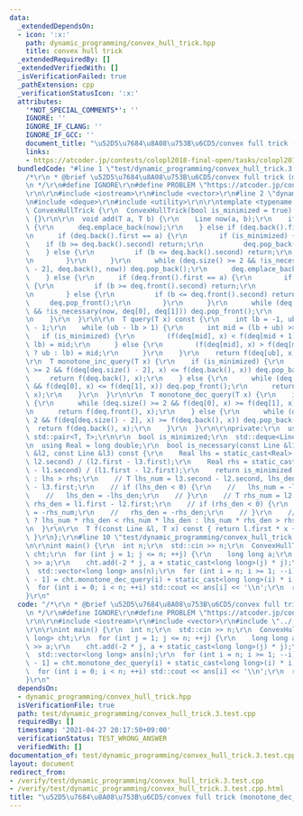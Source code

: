 ```yaml
---
data:
  _extendedDependsOn:
  - icon: ':x:'
    path: dynamic_programming/convex_hull_trick.hpp
    title: convex hull trick
  _extendedRequiredBy: []
  _extendedVerifiedWith: []
  _isVerificationFailed: true
  _pathExtension: cpp
  _verificationStatusIcon: ':x:'
  attributes:
    '*NOT_SPECIAL_COMMENTS*': ''
    IGNORE: ''
    IGNORE_IF_CLANG: ''
    IGNORE_IF_GCC: ''
    document_title: "\u52D5\u7684\u8A08\u753B\u6CD5/convex full trick (monotone_dec_query(x))"
    links:
    - https://atcoder.jp/contests/colopl2018-final-open/tasks/colopl2018_final_c
  bundledCode: "#line 1 \"test/dynamic_programming/convex_hull_trick.3.test.cpp\"\n\
    /*\r\n * @brief \u52D5\u7684\u8A08\u753B\u6CD5/convex full trick (monotone_dec_query(x))\r\
    \n */\r\n#define IGNORE\r\n#define PROBLEM \"https://atcoder.jp/contests/colopl2018-final-open/tasks/colopl2018_final_c\"\
    \r\n\r\n#include <iostream>\r\n#include <vector>\r\n#line 2 \"dynamic_programming/convex_hull_trick.hpp\"\
    \n#include <deque>\r\n#include <utility>\r\n\r\ntemplate <typename T>\r\nstruct\
    \ ConvexHullTrick {\r\n  ConvexHullTrick(bool is_minimized = true) : is_minimized(is_minimized)\
    \ {}\r\n\r\n  void add(T a, T b) {\r\n    Line now(a, b);\r\n    if (deq.empty())\
    \ {\r\n      deq.emplace_back(now);\r\n    } else if (deq.back().first <= a) {\r\
    \n      if (deq.back().first == a) {\r\n        if (is_minimized) {\r\n      \
    \    if (b >= deq.back().second) return;\r\n          deq.pop_back();\r\n    \
    \    } else {\r\n          if (b <= deq.back().second) return;\r\n          deq.pop_back();\r\
    \n        }\r\n      }\r\n      while (deq.size() >= 2 && !is_necessary(deq[deq.size()\
    \ - 2], deq.back(), now)) deq.pop_back();\r\n      deq.emplace_back(now);\r\n\
    \    } else {\r\n      if (deq.front().first == a) {\r\n        if (is_minimized)\
    \ {\r\n          if (b >= deq.front().second) return;\r\n          deq.pop_front();\r\
    \n        } else {\r\n          if (b <= deq.front().second) return;\r\n     \
    \     deq.pop_front();\r\n        }\r\n      }\r\n      while (deq.size() >= 2\
    \ && !is_necessary(now, deq[0], deq[1])) deq.pop_front();\r\n      deq.emplace_front(now);\r\
    \n    }\r\n  }\r\n\r\n  T query(T x) const {\r\n    int lb = -1, ub = deq.size()\
    \ - 1;\r\n    while (ub - lb > 1) {\r\n      int mid = (lb + ub) >> 1;\r\n   \
    \   if (is_minimized) {\r\n        (f(deq[mid], x) < f(deq[mid + 1], x) ? ub :\
    \ lb) = mid;\r\n      } else {\r\n        (f(deq[mid], x) > f(deq[mid + 1], x)\
    \ ? ub : lb) = mid;\r\n      }\r\n    }\r\n    return f(deq[ub], x);\r\n  }\r\n\
    \r\n  T monotone_inc_query(T x) {\r\n    if (is_minimized) {\r\n      while (deq.size()\
    \ >= 2 && f(deq[deq.size() - 2], x) <= f(deq.back(), x)) deq.pop_back();\r\n \
    \     return f(deq.back(), x);\r\n    } else {\r\n      while (deq.size() >= 2\
    \ && f(deq[0], x) <= f(deq[1], x)) deq.pop_front();\r\n      return f(deq.front(),\
    \ x);\r\n    }\r\n  }\r\n\r\n  T monotone_dec_query(T x) {\r\n    if (is_minimized)\
    \ {\r\n      while (deq.size() >= 2 && f(deq[0], x) >= f(deq[1], x)) deq.pop_front();\r\
    \n      return f(deq.front(), x);\r\n    } else {\r\n      while (deq.size() >=\
    \ 2 && f(deq[deq.size() - 2], x) >= f(deq.back(), x)) deq.pop_back();\r\n    \
    \  return f(deq.back(), x);\r\n    }\r\n  }\r\n\r\nprivate:\r\n  using Line =\
    \ std::pair<T, T>;\r\n\r\n  bool is_minimized;\r\n  std::deque<Line> deq;\r\n\r\
    \n  using Real = long double;\r\n  bool is_necessary(const Line &l1, const Line\
    \ &l2, const Line &l3) const {\r\n    Real lhs = static_cast<Real>(l3.second -\
    \ l2.second) / (l2.first - l3.first);\r\n    Real rhs = static_cast<Real>(l2.second\
    \ - l1.second) / (l1.first - l2.first);\r\n    return is_minimized ? lhs < rhs\
    \ : lhs > rhs;\r\n    // T lhs_num = l3.second - l2.second, lhs_den = l2.first\
    \ - l3.first;\r\n    // if (lhs_den < 0) {\r\n    //   lhs_num = -lhs_num;\r\n\
    \    //   lhs_den = -lhs_den;\r\n    // }\r\n    // T rhs_num = l2.second - l1.second,\
    \ rhs_den = l1.first - l2.first;\r\n    // if (rhs_den < 0) {\r\n    //   rhs_num\
    \ = -rhs_num;\r\n    //   rhs_den = -rhs_den;\r\n    // }\r\n    // return is_minimized\
    \ ? lhs_num * rhs_den < rhs_num * lhs_den : lhs_num * rhs_den > rhs_num * lhs_den;\r\
    \n  }\r\n\r\n  T f(const Line &l, T x) const { return l.first * x + l.second;\
    \ }\r\n};\r\n#line 10 \"test/dynamic_programming/convex_hull_trick.3.test.cpp\"\
    \n\r\nint main() {\r\n  int n;\r\n  std::cin >> n;\r\n  ConvexHullTrick<long long>\
    \ cht;\r\n  for (int j = 1; j <= n; ++j) {\r\n    long long a;\r\n    std::cin\
    \ >> a;\r\n    cht.add(-2 * j, a + static_cast<long long>(j) * j);\r\n  }\r\n\
    \  std::vector<long long> ans(n);\r\n  for (int i = n; i >= 1; --i) {\r\n    ans[i\
    \ - 1] = cht.monotone_dec_query(i) + static_cast<long long>(i) * i;\r\n  }\r\n\
    \  for (int i = 0; i < n; ++i) std::cout << ans[i] << '\\n';\r\n  return 0;\r\n\
    }\r\n"
  code: "/*\r\n * @brief \u52D5\u7684\u8A08\u753B\u6CD5/convex full trick (monotone_dec_query(x))\r\
    \n */\r\n#define IGNORE\r\n#define PROBLEM \"https://atcoder.jp/contests/colopl2018-final-open/tasks/colopl2018_final_c\"\
    \r\n\r\n#include <iostream>\r\n#include <vector>\r\n#include \"../../dynamic_programming/convex_hull_trick.hpp\"\
    \r\n\r\nint main() {\r\n  int n;\r\n  std::cin >> n;\r\n  ConvexHullTrick<long\
    \ long> cht;\r\n  for (int j = 1; j <= n; ++j) {\r\n    long long a;\r\n    std::cin\
    \ >> a;\r\n    cht.add(-2 * j, a + static_cast<long long>(j) * j);\r\n  }\r\n\
    \  std::vector<long long> ans(n);\r\n  for (int i = n; i >= 1; --i) {\r\n    ans[i\
    \ - 1] = cht.monotone_dec_query(i) + static_cast<long long>(i) * i;\r\n  }\r\n\
    \  for (int i = 0; i < n; ++i) std::cout << ans[i] << '\\n';\r\n  return 0;\r\n\
    }\r\n"
  dependsOn:
  - dynamic_programming/convex_hull_trick.hpp
  isVerificationFile: true
  path: test/dynamic_programming/convex_hull_trick.3.test.cpp
  requiredBy: []
  timestamp: '2021-04-27 20:17:50+09:00'
  verificationStatus: TEST_WRONG_ANSWER
  verifiedWith: []
documentation_of: test/dynamic_programming/convex_hull_trick.3.test.cpp
layout: document
redirect_from:
- /verify/test/dynamic_programming/convex_hull_trick.3.test.cpp
- /verify/test/dynamic_programming/convex_hull_trick.3.test.cpp.html
title: "\u52D5\u7684\u8A08\u753B\u6CD5/convex full trick (monotone_dec_query(x))"
---
```

